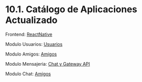 # 10.1. Catálogo de Aplicaciones Actualizado

Frontend: [ReactNative](https://github.com/Denwort/vitatrack-app)

Modulo Usuarios: [Usuarios](https://github.com/Denwort/vitatrack-usuarios)

Modulo Amigos: [Amigos](https://github.com/Denwort/vitatrack-amigos)

Modulo Mensajeria: [Chat y Gateway API](https://github.com/NACB654/vitatrack-app-micros.git)

Modulo Chat: [Amigos](https://github.com/Denwort/vitatrack-habitos)
